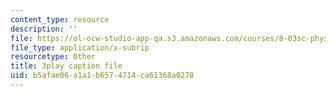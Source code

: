 ```yaml
---
content_type: resource
description: ''
file: https://ol-ocw-studio-app-qa.s3.amazonaws.com/courses/8-03sc-physics-iii-vibrations-and-waves-fall-2016/b5afae06a1a1b6574714ca61368a0278_SnNmbVH5DAM.srt
file_type: application/x-subrip
resourcetype: Other
title: 3play caption file
uid: b5afae06-a1a1-b657-4714-ca61368a0278
---
```

